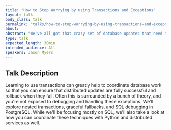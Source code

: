 ```yaml
---
title: "How to Stop Worrying by using Transactions and Exceptions"
layout: talk
body_class: talk
permalink: "talks/how-to-stop-worrying-by-using-transactions-and-exceptions"
about: 
abstract: "We've all got that crazy set of database updates that need to land successfully in four tables, but what do we do when they fail? Join me as I toss aside the deep theory and step into the dark and very real world of transactions, exceptions and debugging SQL."
type: talk
expected_length: 30min
intended_audience: All
speakers: Jason Myers
---
```


## Talk Description
Learning to use transactions can greatly help to coordinate database work so that you can ensure that distributed updates are fully successful and rollback when they fail. Often this is surrounded by a bunch of theory, and you're not exposed to debugging and handling these exceptions. We'll explore nested transactions, graceful fallbacks, and SQL debugging in PostgreSQL. While we'll be focusing mostly on SQL, we'll also take a look at how you can coordinate these techniques with Python and distributed services as well.
    